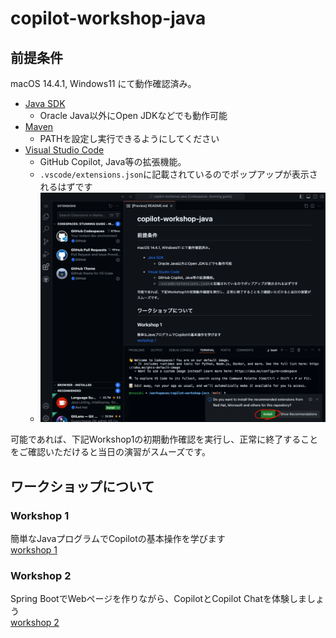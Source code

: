 # copilot-workshop-java

## 前提条件
macOS 14.4.1, Windows11 にて動作確認済み。

- [Java SDK](https://www.oracle.com/java/technologies/javase-downloads.html)
  - Oracle Java以外にOpen JDKなどでも動作可能
- [Maven](https://maven.apache.org/)
  - PATHを設定し実行できるようにしてください
- [Visual Studio Code](https://code.visualstudio.com/download)
  - GitHub Copilot, Java等の拡張機能。
  - `.vscode/extensions.json`に記載されているのでポップアップが表示されるはずです
  - ![](./img/README_2024-04-09-15-56-49.png)

可能であれば、下記Workshop1の初期動作確認を実行し、正常に終了することをご確認いただけると当日の演習がスムーズです。

## ワークショップについて
### Workshop 1
簡単なJavaプログラムでCopilotの基本操作を学びます<br>
[workshop 1](workshop1/README.ja.md)

### Workshop 2
Spring BootでWebページを作りながら、CopilotとCopilot Chatを体験しましょう<br>
[workshop 2](workshop2/README.ja.md)

